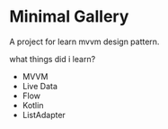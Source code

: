
# Minimal Gallery   

A project for learn mvvm design pattern.

what things did i learn?
- MVVM
- Live Data
- Flow
- Kotlin
- ListAdapter

